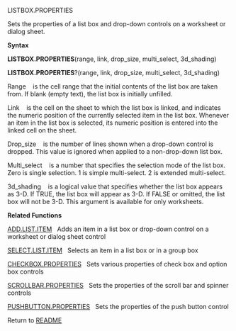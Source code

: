 LISTBOX.PROPERTIES

Sets the properties of a list box and drop-down controls on a worksheet
or dialog sheet.

**Syntax**

**LISTBOX.PROPERTIES**(range, link, drop\_size, multi\_select,
3d\_shading)

**LISTBOX.PROPERTIES**?(range, link, drop\_size, multi\_select,
3d\_shading)

Range    is the cell range that the initial contents of the list box are
taken from. If blank (empty text), the list box is initially unfilled.

Link    is the cell on the sheet to which the list box is linked, and
indicates the numeric position of the currently selected item in the
list box. Whenever an item in the list box is selected, its numeric
position is entered into the linked cell on the sheet.

Drop\_size    is the number of lines shown when a drop-down control is
dropped. This value is ignored when applied to a non-drop-down list box.

Multi\_select    is a number that specifies the selection mode of the
list box. Zero is single selection. 1 is simple multi-select. 2 is
extended multi-select.

3d\_shading    is a logical value that specifies whether the list box
appears as 3-D. If TRUE, the list box will appear as 3-D. If FALSE or
omitted, the list box will not be 3-D. This argument is available for
only worksheets.

**Related Functions**

[ADD.LIST.ITEM](ADD.LIST.ITEM.md)   Adds an item in a list box or drop-down control on a
worksheet or dialog sheet control

[SELECT.LIST.ITEM](SELECT.LIST.ITEM.md)   Selects an item in a list box or in a group box

[CHECKBOX.PROPERTIES](CHECKBOX.PROPERTIES.md)   Sets various properties of check box and option
box controls

[SCROLLBAR.PROPERTIES](SCROLLBAR.PROPERTIES.md)   Sets the properties of the scroll bar and spinner
controls

[PUSHBUTTON.PROPERTIES](PUSHBUTTON.PROPERTIES.md)   Sets the properties of the push button control



Return to [README](README.md)

